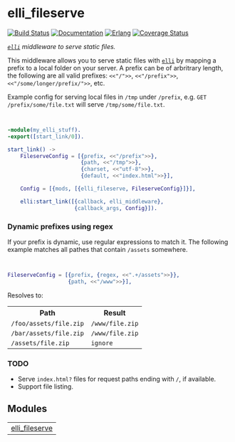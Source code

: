 

# elli_fileserve #

[![Build Status][Travis badge]][Travis link]
[![Documentation][docs badge]][docs]
[![Erlang][Erlang badge]][Erlang downloads]
[![Coverage Status][Coveralls badge]][Coveralls link]

[Travis badge]: https://travis-ci.org/elli-lib/elli_fileserve.svg?branch=develop
[Travis link]: https://travis-ci.org/elli-lib/elli_fileserve
[docs badge]: https://img.shields.io/badge/docs-edown-green.svg
[docs]: https://github.com/elli-lib/elli_fileserve/blob/develop/doc/elli_fileserve.md
[Erlang badge]: https://img.shields.io/badge/erlang-%E2%89%A518.0-red.svg
[Erlang downloads]: http://www.erlang.org/downloads
[Coveralls badge]: https://coveralls.io/repos/github/elli-lib/elli_fileserve/badge.svg?branch=develop
[Coveralls link]: https://coveralls.io/github/elli-lib/elli_fileserve?branch=develop

*[`elli`][] middleware to serve static files.*

This middleware allows you to serve static files with [`elli`][] by mapping a
prefix to a local folder on your server. A prefix can be of arbritrary length,
the following are all valid prefixes: `<<"/">>`, `<<"/prefix">>`,
`<<"/some/longer/prefix/">>`, etc.

Example config for serving local files in `/tmp` under `/prefix`, e.g.
`GET /prefix/some/file.txt` will serve `/tmp/some/file.txt`.

[`elli`]: https://github.com/knutin/elli

```erlang


-module(my_elli_stuff).
-export([start_link/0]).

start_link() ->
    FileserveConfig = [{prefix, <<"/prefix">>},
                       {path, <<"/tmp">>},
                       {charset, <<"utf-8">>},
                       {default, <<"index.html">>}],

    Config = [{mods, [{elli_fileserve, FileserveConfig}]}],

    elli:start_link([{callback, elli_middleware},
                     {callback_args, Config}]).


```


### <a name="Dynamic_prefixes_using_regex">Dynamic prefixes using regex</a> ###

If your prefix is dynamic, use regular expressions to match it. The following
example matches all pathes that contain `/assets` somewhere.

```erlang


FileserveConfig = [{prefix, {regex, <<".+/assets">>}},
                   {path, <<"/www">>}],


```
Resolves to:


<table><tr><th>Path</th><th>Result</th></tr><tr><td><code>/foo/assets/file.zip</code></td><td><code>/www/file.zip</code></td></tr><tr><td><code>/bar/assets/file.zip</code></td><td><code>/www/file.zip</code></td></tr><tr><td><code>/assets/file.zip</code></td><td><code>ignore</code></td></tr>
</table>



### <a name="TODO">TODO</a> ###
- Serve `index.html?` files for request paths ending with `/`, if available.
- Support file listing.


## Modules ##


<table width="100%" border="0" summary="list of modules">
<tr><td><a href="https://github.com/elli-lib/elli_fileserve/blob/develop/doc/elli_fileserve.md" class="module">elli_fileserve</a></td></tr></table>

